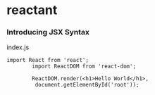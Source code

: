 # reactant

### Introducing JSX Syntax
index.js
```
import React from 'react';
        import ReactDOM from 'react-dom';

        ReactDOM.render(<h1>Hello World</h1>,
         document.getElementById('root'));
```
